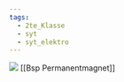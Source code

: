 ```yaml
---
tags:
  - 2te_Klasse
  - syt
  - syt_elektro
---
```

![](Feld%20einer%20stromdurchflossener%20Spule%2025-04-2024-30.excalidraw.svg)
[[Bsp Permanentmagnet]]